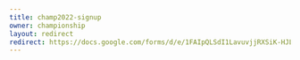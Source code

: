 ```yaml
---
title: champ2022-signup
owner: championship
layout: redirect
redirect: https://docs.google.com/forms/d/e/1FAIpQLSdI1LavuvjjRXSiK-HJLfR5Jwd7KqlyQJPBXRluMi74atk6Iw/viewform
---
```

